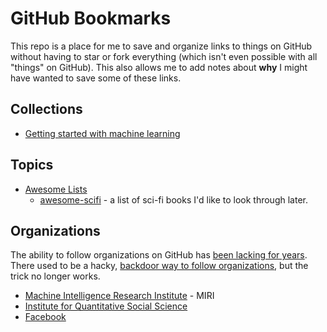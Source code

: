 # GitHub Bookmarks

This repo is a place for me to save and organize links to things on GitHub without having to star or fork everything (which isn't even possible with all "things" on GitHub). This also allows me to add notes about **why** I might have wanted to save some of these links.

## Collections

* [Getting started with machine learning](https://github.com/collections/machine-learning)

## Topics

* [Awesome Lists](https://github.com/topics/awesome)
    * [awesome-scifi](https://github.com/sindresorhus/awesome-scifi#readme) - a list of sci-fi books I'd like to look through later.

## Organizations

The ability to follow organizations on GitHub has [been lacking for years](https://github.com/isaacs/github/issues/50). There used to be a hacky, [backdoor way to follow organizations](https://coderwall.com/p/sqksba/follow-organizations-on-github), but the trick no longer works.

* [Machine Intelligence Research Institute](https://github.com/machine-intelligence) - MIRI
* [Institute for Quantitative Social Science](https://github.com/IQSS)
* [Facebook](https://github.com/facebook)
